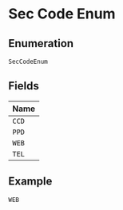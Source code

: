 
# Sec Code Enum

## Enumeration

`SecCodeEnum`

## Fields

| Name |
|  --- |
| `CCD` |
| `PPD` |
| `WEB` |
| `TEL` |

## Example

```
WEB
```

